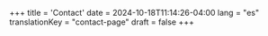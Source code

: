 +++
title = 'Contact'
date = 2024-10-18T11:14:26-04:00
lang = "es"
translationKey = "contact-page"
draft = false
+++
